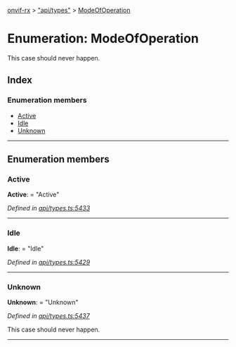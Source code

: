 [onvif-rx](../README.md) > ["api/types"](../modules/_api_types_.md) > [ModeOfOperation](../enums/_api_types_.modeofoperation.md)

# Enumeration: ModeOfOperation

This case should never happen.

## Index

### Enumeration members

* [Active](_api_types_.modeofoperation.md#active)
* [Idle](_api_types_.modeofoperation.md#idle)
* [Unknown](_api_types_.modeofoperation.md#unknown)

---

## Enumeration members

<a id="active"></a>

###  Active

**Active**:  = "Active"

*Defined in [api/types.ts:5433](https://github.com/patrickmichalina/onvif-rx/blob/d62cee9/src/api/types.ts#L5433)*

___
<a id="idle"></a>

###  Idle

**Idle**:  = "Idle"

*Defined in [api/types.ts:5429](https://github.com/patrickmichalina/onvif-rx/blob/d62cee9/src/api/types.ts#L5429)*

___
<a id="unknown"></a>

###  Unknown

**Unknown**:  = "Unknown"

*Defined in [api/types.ts:5437](https://github.com/patrickmichalina/onvif-rx/blob/d62cee9/src/api/types.ts#L5437)*

This case should never happen.

___

